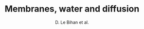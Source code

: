 ---
cat: ciel
subcat: neurophysics
bestof: false
author: D. Le Bihan et al.
title: Membranes, water and diffusion
year: 2008
type: misc
---